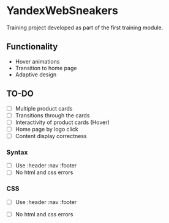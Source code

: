 # YandexWebSneakers
Training project developed as part of the first training module.

## Functionality
- Hover animations 
- Transition to home page
- Adaptive design

## TO-DO 

- [ ] Multiple product cards
- [ ] Transitions through the cards
- [ ] Interactivity of product cards (Hover)
- [ ] Home page by logo click
- [ ] Сontent display correctness

### Syntax
- [ ] Use :header :nav :footer
- [ ] No html and css errors

### CSS 

- [ ] Use :header :nav :footer
- [ ] No html and css errors




